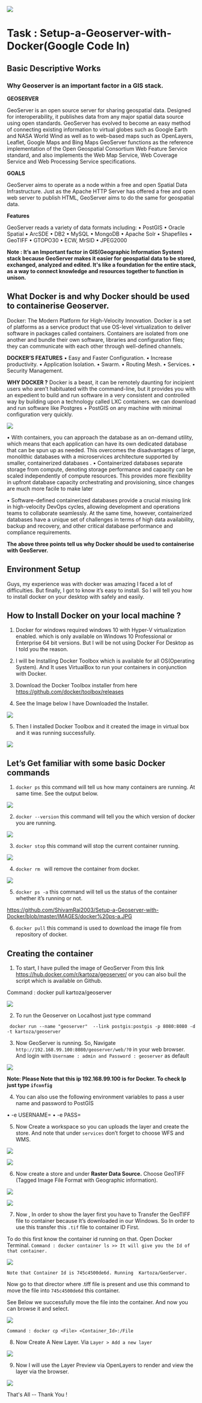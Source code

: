 ![](https://github.com/ShivamRai2003/Setup-a-Geoserver-with-Docker/blob/master/IMAGES/GeoServer.png)
   
   # Task : Setup-a-Geoserver-with-Docker(Google Code In)



## Basic Descriptive Works

### Why Geoserver is an important factor in a GIS stack.

**GEOSERVER**

GeoServer is an open source server for sharing geospatial data. Designed for interoperability, it publishes data from any major spatial data source using open standards. GeoServer has evolved to become an easy method of connecting existing information to virtual globes such as Google Earth and NASA World Wind as well as to web-based maps such as OpenLayers, Leaflet, Google Maps and Bing Maps
GeoServer functions as the reference implementation of the Open Geospatial Consortium Web Feature Service standard, and also implements the Web Map Service, Web Coverage Service and Web Processing Service specifications. 

**GOALS**

GeoServer aims to operate as a node within a free and open Spatial Data Infrastructure. Just as the Apache HTTP Server has offered a free and open web server to publish HTML, GeoServer aims to do the same for geospatial data.

**Features**

GeoServer reads a variety of data formats including: 
•	PostGIS
•	Oracle Spatial
•	ArcSDE
•	DB2
•	MySQL
•	MongoDB
•	Apache Solr
•	Shapefiles
•	GeoTIFF
•	GTOPO30
•	ECW, MrSID
•	JPEG2000

**Note : It’s an Important factor in GIS(Geographic Information System) stack because GeoServer makes it easier for geospatial data to be stored, exchanged, analyzed and edited. It's like a foundation for the entire stack, as a way to connect knowledge and resources together to function in unison.**

## What Docker is and why Docker should be used to containerise Geoserver.

Docker: The Modern Platform for High-Velocity Innovation. Docker is a set of platforms as a service product that use OS-level virtualization to deliver software in packages called containers. Containers are isolated from one another and bundle their own software, libraries and configuration files; they can communicate with each other through well-defined channels.

**DOCKER’S FEATURES**
•	Easy and Faster Configuration.
•	Increase productivity.
•	Application Isolation.
•	Swarm.
•	Routing Mesh.
•	Services.
•	Security Management.

**WHY DOCKER ?**
Docker is a beast, it can be remotely daunting for incipient users who aren’t habituated with the command-line, but it provides you with an expedient to build and run software in a very consistent and controlled way by building upon a technology called LXC containers. we can  download and run software like Postgres + PostGIS on any machine with minimal configuration very quickly.

![](https://github.com/ShivamRai2003/Setup-a-Geoserver-with-Docker/blob/master/IMAGES/Docker%20Architecture%203.png)

•	With containers, you can approach the database as an on-demand utility, which means that each application can have its own dedicated database that can be spun up as needed. This overcomes the disadvantages of large, monolithic databases with a microservices architecture supported by smaller, containerized databases
.
•	Containerized databases separate storage from compute, denoting storage performance and capacity can be scaled independently of compute resources. This provides more flexibility in upfront database capacity orchestrating and provisioning, since changes are much more facile to make later

•	Software-defined containerized databases provide a crucial missing link in high-velocity DevOps cycles, allowing development and operations teams to collaborate seamlessly. At the same time, however, containerized databases have a unique set of challenges in terms of high data availability, backup and recovery, and other critical database performance and compliance requirements.

**The above three points tell us  why Docker should be used to containerise with GeoServer.**

## Environment Setup

Guys, my experience was with docker was amazing I faced a lot of difficulties. But finally, I got to know it’s easy to install. So I will tell you how to install docker on your desktop with safely and easily.

## How to Install Docker on your local machine ?

1.	Docker for windows required  windows 10 with Hyper-V virtualization enabled. which is only available on Windows 10 Professional or Enterprise 64 bit versions. But I will be not using Docker For Desktop as I told you the reason.

2.	I will be Installing Docker Toolbox which is available for all OS(Operating System). And It uses VirtualBox to run your containers in conjunction with Docker.

3.	Download the Docker Toolbox installer from here https://github.com/docker/toolbox/releases

4.	See the Image below I have Downloaded the Installer.

![](https://github.com/ShivamRai2003/Setup-a-Geoserver-with-Docker/blob/master/IMAGES/Installer.JPG)

5.	Then I installed Docker Toolbox and it created the image in virtual box and it was running successfully. 

![](https://github.com/ShivamRai2003/Setup-a-Geoserver-with-Docker/blob/master/IMAGES/Docker%20running.JPG)

## Let’s Get familiar with some basic Docker commands

1.	`` docker ps `` this command will tell us how many containers are running. At same time. See the output below.

![](https://github.com/ShivamRai2003/Setup-a-Geoserver-with-Docker/blob/master/IMAGES/docker-ps.JPG)

2. ``docker --version``  this command will tell you the which version of docker you are running.

![](https://github.com/ShivamRai2003/Setup-a-Geoserver-with-Docker/blob/master/IMAGES/docker--version.JPG)

3.	``docker stop`` this command will stop the current container running.

![](https://github.com/ShivamRai2003/Setup-a-Geoserver-with-Docker/blob/master/IMAGES/docker%20stop.JPG)

4.	``docker rm `` will remove the container from docker.

![](https://github.com/ShivamRai2003/Setup-a-Geoserver-with-Docker/blob/master/IMAGES/docker%20rm.JPG)

5. ``docker ps -a`` this command will tell us the status of the container whether it’s running or not.

https://github.com/ShivamRai2003/Setup-a-Geoserver-with-Docker/blob/master/IMAGES/docker%20ps-a.JPG

6.	``docker pull`` this command is used to download the image file from repository of docker.

## Creating the container

1.	To start, I have pulled the image of GeoServer From this link https://hub.docker.com/r/kartoza/geoserver/  or you can also buil the script which is available on Github.

  Command : docker pull kartoza/geoserver

![](https://github.com/ShivamRai2003/Setup-a-Geoserver-with-Docker/blob/master/IMAGES/Installing_geoserver.JPG)

2.	To run the Geoserver on Localhost just type command 

`` docker run --name "geoserver"  --link postgis:postgis -p 8080:8080 -d -t kartoza/geoserver``

3.	Now GeoServer is running. So, Navigate ``http://192.168.99.100:8080/geoserver/web/?0`` in your web browser. And login with ``Username : admin and Password : geoserver`` as default

![](https://github.com/ShivamRai2003/Setup-a-Geoserver-with-Docker/blob/master/IMAGES/GeoServer_Welcome_Screen.JPG)

**Note: Please Note that this ip 192.168.99.100 is for Docker. To check Ip just type ``ifconfig``**

4.	You can also use the following environment variables to pass a user name and password to PostGIS

•	-e USERNAME=<PGUSER>
•	-e PASS=<PGPASSWORD>
  
5.	Now Create a workspace so you can uploads the layer and create the store. And note that under ``services`` don’t forget to choose WFS and WMS.

![](https://github.com/ShivamRai2003/Setup-a-Geoserver-with-Docker/blob/master/IMAGES/create%20a%20workspace.JPG)

![](https://github.com/ShivamRai2003/Setup-a-Geoserver-with-Docker/blob/master/IMAGES/WFS%20AND%20WMS.JPG)

6.	Now create a store and under **Raster Data Source.** Choose GeoTIFF (Tagged Image File Format with Geographic information).

![](https://github.com/ShivamRai2003/Setup-a-Geoserver-with-Docker/blob/master/IMAGES/GeoTIFF.JPG)

![](https://github.com/ShivamRai2003/Setup-a-Geoserver-with-Docker/blob/master/IMAGES/data%20store.JPG)

7.	Now , In order to show the layer first you have to Transfer the GeoTIFF file to container because It’s downloaded in our Windows. So In order to use this transfer this `.tif` file to container ID First. 

   To do this first know the container id running on that. Open Docker Terminal.
``Command : docker container ls >> It will give you the Id of that container.``

![](https://github.com/ShivamRai2003/Setup-a-Geoserver-with-Docker/blob/master/IMAGES/Container%20Id.JPG)

``Note that Container Id is 745c4500de6d. Running  Kartoza/GeoServer.``

Now go to that director where .tiff file is present and use this command to move the file into ``745c4500de6d`` this container.

See Below we successfully move the file into the container. And now you can browse it and select.

![](https://github.com/ShivamRai2003/Setup-a-Geoserver-with-Docker/blob/master/IMAGES/Succesfully%20Executed.JPG)

``Command : docker cp <File> <Container_Id>:/File``

8.	Now Create A New Layer. Via `` Layer > Add a new layer ``

![](https://github.com/ShivamRai2003/Setup-a-Geoserver-with-Docker/blob/master/IMAGES/Preview_Layer.JPG)

9.	Now I will use the  Layer Preview via OpenLayers to render and view the layer via the browser.

![](https://github.com/ShivamRai2003/Setup-a-Geoserver-with-Docker/blob/master/IMAGES/Layer_Preview.JPG)

  That's All -- Thank You !

